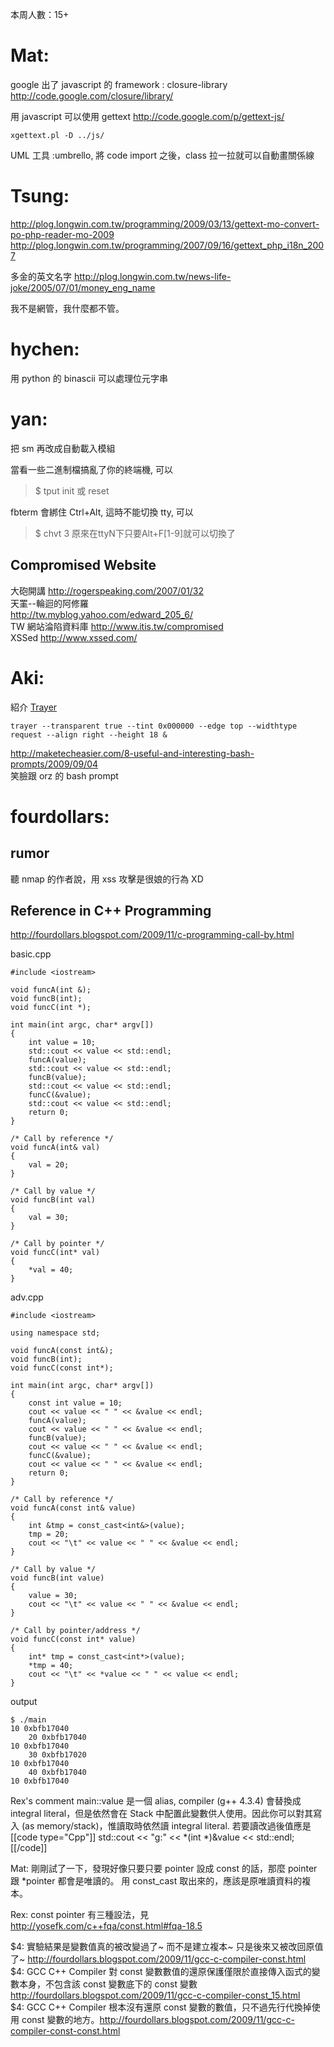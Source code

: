 
本周人數：15+



# Mat:

google 出了 javascript 的 framework : closure-library 
<http://code.google.com/closure/library/>  

用 javascript 可以使用 gettext 
<http://code.google.com/p/gettext-js/>  


    xgettext.pl -D ../js/


UML 工具 :umbrello, 將 code import 之後，class 拉一拉就可以自動畫關係線

# Tsung:

<http://plog.longwin.com.tw/programming/2009/03/13/gettext-mo-convert-po-php-reader-mo-2009>  
<http://plog.longwin.com.tw/programming/2007/09/16/gettext_php_i18n_2007>  

多金的英文名字
<http://plog.longwin.com.tw/news-life-joke/2005/07/01/money_eng_name>  

我不是網管，我什麼都不管。

# hychen:

用 python 的 binascii 可以處理位元字串

# yan:

把 sm 再改成自動載入模組

當看一些二進制檔搞亂了你的終端機, 可以

> $ tput init 或 reset

fbterm 會綁住 Ctrl+Alt, 這時不能切換 tty, 可以
> $ chvt 3
原來在ttyN下只要Alt+F[1-9]就可以切換了

## Compromised Website

大砲開講
	<http://rogerspeaking.com/2007/01/32>  
天罣--輪迴的阿修羅                                                                    
	<http://tw.myblog.yahoo.com/edward_205_6/>  
TW 網站淪陷資料庫
	<http://www.itis.tw/compromised>  
XSSed
	<http://www.xssed.com/>  

# Aki:

紹介 [Trayer](http://code.google.com/p/trayer/)

    trayer --transparent true --tint 0x000000 --edge top --widthtype request --align right --height 18 &


<http://maketecheasier.com/8-useful-and-interesting-bash-prompts/2009/09/04>  
笑臉跟 orz 的 bash prompt

# fourdollars:

## rumor

聽 nmap 的作者說，用 xss 攻擊是很娘的行為 XD

## Reference in C++ Programming

<http://fourdollars.blogspot.com/2009/11/c-programming-call-by.html>  

basic.cpp

    #include <iostream>
    
    void funcA(int &);
    void funcB(int);
    void funcC(int *);
    
    int main(int argc, char* argv[])
    {
        int value = 10;
        std::cout << value << std::endl;
        funcA(value);
        std::cout << value << std::endl;
        funcB(value);
        std::cout << value << std::endl;
        funcC(&value);
        std::cout << value << std::endl;
        return 0;
    }
    
    /* Call by reference */
    void funcA(int& val)
    {
        val = 20;
    }
    
    /* Call by value */
    void funcB(int val)
    {
        val = 30;
    }
    
    /* Call by pointer */
    void funcC(int* val)
    {
        *val = 40;
    }


adv.cpp

    #include <iostream>
    
    using namespace std;
    
    void funcA(const int&);
    void funcB(int);
    void funcC(const int*);
    
    int main(int argc, char* argv[])
    {
        const int value = 10;
        cout << value << " " << &value << endl;
        funcA(value);
        cout << value << " " << &value << endl;
        funcB(value);
        cout << value << " " << &value << endl;
        funcC(&value);
        cout << value << " " << &value << endl;
        return 0;
    }
    
    /* Call by reference */
    void funcA(const int& value)
    {
        int &tmp = const_cast<int&>(value);
        tmp = 20;
        cout << "\t" << value << " " << &value << endl;
    }
    
    /* Call by value */
    void funcB(int value)
    {
        value = 30;
        cout << "\t" << value << " " << &value << endl;
    }
    
    /* Call by pointer/address */
    void funcC(const int* value)
    {
        int* tmp = const_cast<int*>(value);
        *tmp = 40;
        cout << "\t" << *value << " " << value << endl;
    }


output

    $ ./main
    10 0xbfb17040
        20 0xbfb17040
    10 0xbfb17040
        30 0xbfb17020
    10 0xbfb17040
        40 0xbfb17040
    10 0xbfb17040


Rex's comment
main::value 是一個 alias, compiler (g++ 4.3.4) 會替換成 integral literal，但是依然會在 Stack 中配置此變數供人使用。因此你可以對其寫入 (as memory/stack)，惟讀取時依然讀 integral literal. 若要讀改過後值應是
[[code  type="Cpp"]]
    std::cout << "g:" << *(int *)&value << std::endl;
[[/code]]


Mat: 剛剛試了一下，發現好像只要只要 pointer 設成 const 的話，那麼 pointer 跟 *pointer 都會是唯讀的。
用 const_cast 取出來的，應該是原唯讀資料的複本。

Rex: const pointer 有三種設法，見 <http://yosefk.com/c++fqa/const.html#fqa-18.5>  

$4: 實驗結果是變數值真的被改變過了~ 而不是建立複本~ 只是後來又被改回原值了~ <http://fourdollars.blogspot.com/2009/11/gcc-c-compiler-const.html>  
$4: GCC C++ Compiler 對 const 變數數值的還原保護僅限於直接傳入函式的變數本身，不包含該 const 變數底下的 const 變數 <http://fourdollars.blogspot.com/2009/11/gcc-c-compiler-const_15.html>  
$4: GCC C++ Compiler 根本沒有還原 const 變數的數值，只不過先行代換掉使用 const 變數的地方。<http://fourdollars.blogspot.com/2009/11/gcc-c-compiler-const-const.html>  